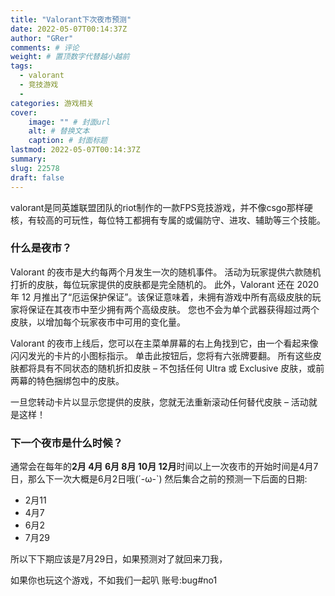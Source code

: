 ```yaml
---
title: "Valorant下次夜市预测"
date: 2022-05-07T00:14:37Z
author: "GRer"
comments: # 评论
weight: # 置顶数字代替越小越前
tags:
  - valorant
  - 竞技游戏
  -
categories: 游戏相关
cover:
    image: "" # 封面url
    alt: # 替换文本
    caption: # 封面标题
lastmod: 2022-05-07T00:14:37Z
summary: 
slug: 22578
draft: false
---
```

valorant是同英雄联盟团队的riot制作的一款FPS竞技游戏，并不像csgo那样硬核，有较高的可玩性，每位特工都拥有专属的或偏防守、进攻、辅助等三个技能。
### 什么是夜市？
Valorant 的夜市是大约每两个月发生一次的随机事件。 活动为玩家提供六款随机打折的皮肤，每位玩家提供的皮肤都是完全随机的。
此外，Valorant 还在 2020 年 12 月推出了“厄运保护保证”。该保证意味着，未拥有游戏中所有高级皮肤的玩家将保证在其夜市中至少拥有两个高级皮肤。 您也不会为单个武器获得超过两个皮肤，以增加每个玩家夜市中可用的变化量。

Valorant 的夜市上线后，您可以在主菜单屏幕的右上角找到它，由一个看起来像闪闪发光的卡片的小图标指示。 单击此按钮后，您将有六张牌要翻。 所有这些皮肤都将具有不同状态的随机折扣皮肤 – 不包括任何 Ultra 或 Exclusive 皮肤，或前两幕的特色捆绑包中的皮肤。

一旦您转动卡片以显示您提供的皮肤，您就无法重新滚动任何替代皮肤 – 活动就是这样！
### 下一个夜市是什么时候？
通常会在每年的**2月 4月 6月 8月 10月 12月**时间以上一次夜市的开始时间是4月7日，那么下一次大概是6月2日哦(´-ω-`)
然后集合之前的预测一下后面的日期:
* 2月11
* 4月7
* 6月2
* 7月29

所以下下期应该是7月29日，如果预测对了就回来刀我，

如果你也玩这个游戏，不如我们一起叭 账号:bug#no1
